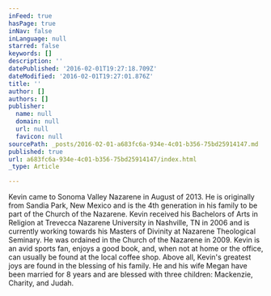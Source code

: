 ```yaml
---
inFeed: true
hasPage: true
inNav: false
inLanguage: null
starred: false
keywords: []
description: ''
datePublished: '2016-02-01T19:27:18.709Z'
dateModified: '2016-02-01T19:27:01.876Z'
title: ''
author: []
authors: []
publisher:
  name: null
  domain: null
  url: null
  favicon: null
sourcePath: _posts/2016-02-01-a683fc6a-934e-4c01-b356-75bd25914147.md
published: true
url: a683fc6a-934e-4c01-b356-75bd25914147/index.html
_type: Article

---
```

Kevin came to Sonoma Valley Nazarene in August of 2013\. He is originally from Sandia Park, New Mexico and is the 4th generation in his family to be part of the Church of the Nazarene. Kevin received his Bachelors of Arts in Religion at Trevecca Nazarene University in Nashville, TN in 2006 and is currently working towards his Masters of Divinity at Nazarene Theological Seminary. He was ordained in the Church of the Nazarene in 2009\.
Kevin is an avid sports fan, enjoys a good book, and, when not at home or the office, can usually be found at the local coffee shop. Above all, Kevin's greatest joys are found in the blessing of his family. He and his wife Megan have been married for 8 years and are blessed with three children: Mackenzie, Charity, and Judah.